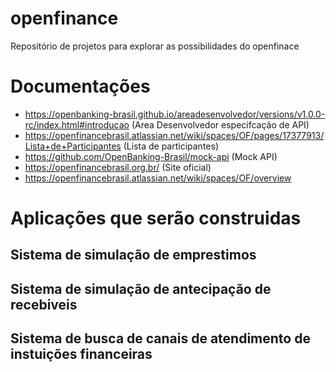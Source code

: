 # openfinance
Repositório de projetos para explorar as possibilidades do openfinace

# Documentações

- https://openbanking-brasil.github.io/areadesenvolvedor/versions/v1.0.0-rc/index.html#introducao (Area Desenvolvedor especifcação de API)
- https://openfinancebrasil.atlassian.net/wiki/spaces/OF/pages/17377913/Lista+de+Participantes (Lista de participantes) 
- https://github.com/OpenBanking-Brasil/mock-api (Mock API)
- https://openfinancebrasil.org.br/ (Site oficial)
- https://openfinancebrasil.atlassian.net/wiki/spaces/OF/overview 

# Aplicações que serão construidas

## Sistema de simulação de emprestimos 

## Sistema de simulação de antecipação de recebiveis

## Sistema de busca de canais de atendimento de instuições financeiras
